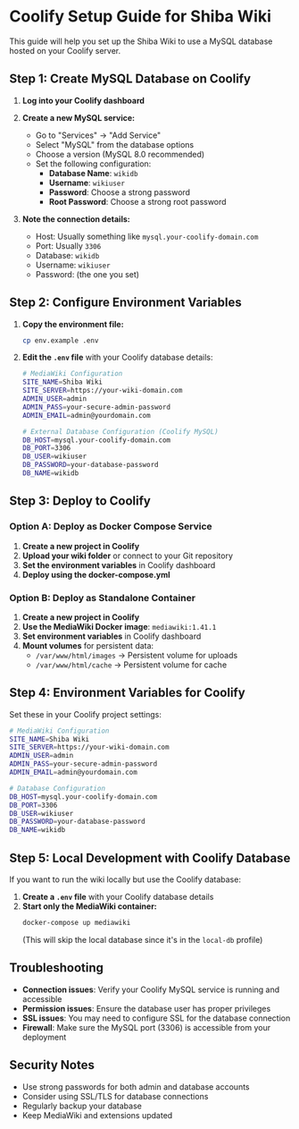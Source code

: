 # Coolify Setup Guide for Shiba Wiki

This guide will help you set up the Shiba Wiki to use a MySQL database hosted on your Coolify server.

## Step 1: Create MySQL Database on Coolify

1. **Log into your Coolify dashboard**
2. **Create a new MySQL service:**
   - Go to "Services" → "Add Service"
   - Select "MySQL" from the database options
   - Choose a version (MySQL 8.0 recommended)
   - Set the following configuration:
     - **Database Name**: `wikidb`
     - **Username**: `wikiuser`
     - **Password**: Choose a strong password
     - **Root Password**: Choose a strong root password

3. **Note the connection details:**
   - Host: Usually something like `mysql.your-coolify-domain.com`
   - Port: Usually `3306`
   - Database: `wikidb`
   - Username: `wikiuser`
   - Password: (the one you set)

## Step 2: Configure Environment Variables

1. **Copy the environment file:**
   ```bash
   cp env.example .env
   ```

2. **Edit the `.env` file** with your Coolify database details:
   ```bash
   # MediaWiki Configuration
   SITE_NAME=Shiba Wiki
   SITE_SERVER=https://your-wiki-domain.com
   ADMIN_USER=admin
   ADMIN_PASS=your-secure-admin-password
   ADMIN_EMAIL=admin@yourdomain.com

   # External Database Configuration (Coolify MySQL)
   DB_HOST=mysql.your-coolify-domain.com
   DB_PORT=3306
   DB_USER=wikiuser
   DB_PASSWORD=your-database-password
   DB_NAME=wikidb
   ```

## Step 3: Deploy to Coolify

### Option A: Deploy as Docker Compose Service

1. **Create a new project in Coolify**
2. **Upload your wiki folder** or connect to your Git repository
3. **Set the environment variables** in Coolify dashboard
4. **Deploy using the docker-compose.yml**

### Option B: Deploy as Standalone Container

1. **Create a new project in Coolify**
2. **Use the MediaWiki Docker image**: `mediawiki:1.41.1`
3. **Set environment variables** in Coolify dashboard
4. **Mount volumes** for persistent data:
   - `/var/www/html/images` → Persistent volume for uploads
   - `/var/www/html/cache` → Persistent volume for cache

## Step 4: Environment Variables for Coolify

Set these in your Coolify project settings:

```bash
# MediaWiki Configuration
SITE_NAME=Shiba Wiki
SITE_SERVER=https://your-wiki-domain.com
ADMIN_USER=admin
ADMIN_PASS=your-secure-admin-password
ADMIN_EMAIL=admin@yourdomain.com

# Database Configuration
DB_HOST=mysql.your-coolify-domain.com
DB_PORT=3306
DB_USER=wikiuser
DB_PASSWORD=your-database-password
DB_NAME=wikidb
```

## Step 5: Local Development with Coolify Database

If you want to run the wiki locally but use the Coolify database:

1. **Create a `.env` file** with your Coolify database details
2. **Start only the MediaWiki container:**
   ```bash
   docker-compose up mediawiki
   ```
   (This will skip the local database since it's in the `local-db` profile)

## Troubleshooting

- **Connection issues**: Verify your Coolify MySQL service is running and accessible
- **Permission issues**: Ensure the database user has proper privileges
- **SSL issues**: You may need to configure SSL for the database connection
- **Firewall**: Make sure the MySQL port (3306) is accessible from your deployment

## Security Notes

- Use strong passwords for both admin and database accounts
- Consider using SSL/TLS for database connections
- Regularly backup your database
- Keep MediaWiki and extensions updated

